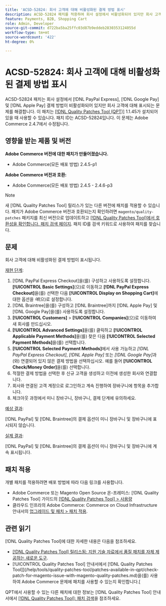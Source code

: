 ```yaml
---
title: 'ACSD-52824: 회사 고객에 대해 비활성화된 결제 방법 표시'
description: ACSD-52824 패치를 적용하여 회사 설정에서 비활성화되어 있지만 회사 고객에 대해  [!DNL PayPal Express], [!DNL Google Pay], and [!DNL Apple Pay] 결제 방법이 표시되는 Adobe Commerce 문제를 해결합니다.
feature: Payments, B2B, Shopping Cart
role: Admin, Developer
source-git-commit: d722ba5ba25ffc03d87b9eddeb2830353124055d
workflow-type: tm+mt
source-wordcount: '422'
ht-degree: 0%

---
```


# ACSD-52824: 회사 고객에 대해 비활성화된 결제 방법 표시

ACSD-52824 패치는 회사 설정에서 [!DNL PayPal Express], [!DNL Google Pay] 및 [!DNL Apple Pay] 결제 방법이 비활성화되어 있지만 회사 고객에 대해 표시되는 문제를 해결합니다. 이 패치는 [[!DNL Quality Patches Tool (QPT)]](https://experienceleague.adobe.com/en/docs/commerce-knowledge-base/kb/announcements/commerce-announcements/magento-quality-patches-released-new-tool-to-self-serve-quality-patches) 1.1.45가 설치되어 있을 때 사용할 수 있습니다. 패치 ID는 ACSD-52824입니다. 이 문제는 Adobe Commerce 2.4.7에서 수정됩니다.

## 영향을 받는 제품 및 버전

**Adobe Commerce 버전에 대한 패치가 만들어졌습니다.**

* Adobe Commerce(모든 배포 방법) 2.4.5-p1

**Adobe Commerce 버전과 호환:**

* Adobe Commerce(모든 배포 방법) 2.4.5 - 2.4.6-p3

>[!NOTE]
>
>새 [!DNL Quality Patches Tool] 릴리스가 있는 다른 버전에 패치를 적용할 수 있습니다. 패치가 Adobe Commerce 버전과 호환되는지 확인하려면 `magento/quality-patches` 패키지를 최신 버전으로 업데이트하고 [[!DNL Quality Patches Tool]에서 호환성을 확인합니다. 패치 검색 페이지](https://experienceleague.adobe.com/tools/commerce-quality-patches/index.html). 패치 ID를 검색 키워드로 사용하여 패치를 찾습니다.

## 문제

회사 고객에 대해 비활성화된 결제 방법이 표시됩니다.

<u>재현 단계</u>:

1. [!DNL PayPal Express Checkout]을(를) 구성하고 사용하도록 설정합니다. **[!UICONTROL Basic Settings]**(으)로 이동하고 **[!DNL PayPal Express Checkout]**&#x200B;을(를) 선택한 다음 **[!UICONTROL Display on Shopping Cart]**&#x200B;에 대한 옵션을 *예*(으)로 설정합니다.
1. [!DNL Braintree]을(를) 구성하고 [!DNL Braintree]까지 [!DNL Apple Pay] 및 [!DNL Google Pay]을(를) 사용하도록 설정합니다.
1. **[!UICONTROL Customers]** > **[!UICONTROL Companies]**(으)로 이동하여 새 회사를 만드십시오.
1. **[!UICONTROL Advanced Settings]**&#x200B;을(를) 클릭하고 **[!UICONTROL Applicable Payment Methods]**&#x200B;을(를) 찾은 다음 **[!UICONTROL Selected Payment Methods]**&#x200B;을(를) 선택합니다.
1. **[!UICONTROL Selected Payment Methods]**&#x200B;에서 사용 가능하고 *[!DNL PayPal Express Checkout]*, *[!DNL Apple Pay]* 또는 *[!DNL Google Pay]*&#x200B;과(와) 연결되어 있지 않은 결제 방법을 선택하십시오. 예를 들어 **[!UICONTROL Check/Money Order]**&#x200B;을(를) 선택합니다.
1. 적절한 결제 방법을 선택한 후 신규 고객을 생성하고 이전에 생성한 회사와 연결합니다.
1. 회사와 연결된 고객 계정으로 로그인하고 계속 진행하여 장바구니에 항목을 추가합니다.
1. 체크아웃 과정에서 미니 장바구니, 장바구니, 결제 단계에 유의하세요.

<u>예상 결과</u>:

[!DNL PayPal] 및 [!DNL Braintree]의 결제 옵션이 미니 장바구니 및 장바구니에 표시되지 않습니다.

<u>실제 결과</u>:

[!DNL PayPal] 및 [!DNL Braintree]의 결제 옵션이 미니 장바구니 및 장바구니에 계속 표시됩니다.

## 패치 적용

개별 패치를 적용하려면 배포 방법에 따라 다음 링크를 사용합니다.

* Adobe Commerce 또는 Magento Open Source 온-프레미스: [!DNL Quality Patches Tool] 가이드의 [[!DNL Quality Patches Tool] > 사용량](https://experienceleague.adobe.com/docs/commerce-operations/tools/quality-patches-tool/usage.html)
* 클라우드 인프라의 Adobe Commerce: Commerce on Cloud Infrastructure 안내서의 [업그레이드 및 패치 > 패치 적용](https://experienceleague.adobe.com/docs/commerce-cloud-service/user-guide/develop/upgrade/apply-patches.html).

## 관련 읽기

[!DNL Quality Patches Tool]에 대한 자세한 내용은 다음을 참조하세요.

* [[!DNL Quality Patches Tool] 릴리스됨: 지원 기술 자료에서 품질 패치를 자체 제공하는 새로운 도구](https://experienceleague.adobe.com/en/docs/commerce-knowledge-base/kb/announcements/commerce-announcements/magento-quality-patches-released-new-tool-to-self-serve-quality-patches).
* [!UICONTROL Quality Patches Tool] 안내서에서  [!DNL Quality Patches Tool]](/help/tools/quality-patches-tool/patches-available-in-qpt/check-patch-for-magento-issue-with-magento-quality-patches.md)을(를) 사용하여 Adobe Commerce 문제에 패치를 사용할 수 있는지 확인합니다.[


QPT에서 사용할 수 있는 다른 패치에 대한 정보는 [!DNL Quality Patches Tool] 안내서에서 [[!DNL Quality Patches Tool]: 패치 검색](https://experienceleague.adobe.com/tools/commerce-quality-patches/index.html)을 참조하세요.
